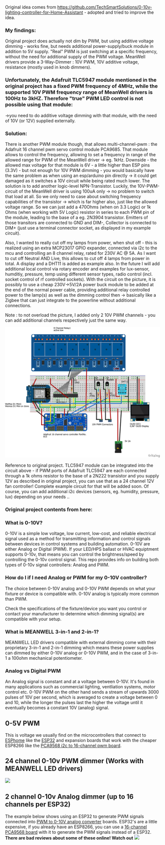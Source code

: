 Original idea comes from https://github.com/TechSmartSolutions/0-10v-lighting-controller-for-Home-Assistant - adopted and tried to improve the idea.
### My findings:
Original project does actually not dim by PWM, but using additive voltage dimming - works fine, but needs additional power-supply/buck module in addition to 5V supply. "Real" PWM is just switching at a specific frequency, without the need for additional supply of the PWM voltage.
MeanWell drivers provide a 3-Way-Dimmer : 10V PWM, 10V additive voltage, resistance (mostly used in knob dimmers).
### Unfortunately, the Adafruit TLC5947 module mentioned in the original project has a fixed PWM frequency of 4MHz, while the supported 10V PWM frequency range of MeanWell drivers is 100Hz to 3kHZ. Therefore "true" PWM LED control is not possible using that module:
->you need to do additive voltage dimming with that module, with the need of 10V (or 12V) supplied externally.

### Solution:
There is another PWM module though, that allows multi-channel-pwm : the Adafruit 16 channel pwm servo control module PCA9685. That module allows to control the frequency, allowing to set a frequency in range of the allowed range for PWM of the MeanWell driver -> eg. 1kHz.
Downside - the allowed max voltage for that module is 6V - a little higher than ESP pins (3.3V) - but not enough for 10V PWM dimming - you would basically have the same problem as when using an esp/arduino pin directly -> it could get damaged as it switches a 10V circuit while being rated much lower.
The solution is to add another logic-level NPN-Transistor. Luckily, the 10V-PWM-circuit of the MeanWell driver is using 100uA only -> no problem to switch that load at all. So we only need to case about switching frequency capabilities of the transistor -> which is far higher also, just like the allowed voltage range.
So we can just add a 470Ohms (when on 3.3 Logic) or 1k Ohms (when working with 5V Logic) resistor in series to each PWM pin of the module, leading to the base of a eg. 2N3904 transistor. Emitters of those transitors are connected to GND and DIM-, Collector is connected to DIM+ (just use a terminal connector socket, as displayed in my example circuit).

Also, I wanted to really cut off my lamps from power, when shut off - this is realized using an extra MCP23017 GPIO expander, connected via i2c to the mcu and controlling an 8 channel relay, rated for 230V AC @ 5A. As I want to cut off Neutral AND Live, this allows to cut off 4 lamps from power in total.
A display and a DHT11 is added as example also. In the future I will add additional local control via rotary encoder and examples for lux-sensor, humditiy, pressure, temp using different sensor types, radio control (incl. socket control of rf controlled sockets).
With the circuit on the picture, it is possibly to use a cheap 230V->5V/2A power buck module to be added at the end of the normal power cable, providing additional relay controlled power to the lamp(s) as well as the dimming control then -> basically like a Zigbee that can just integrate to the powerline without additional connections.

Note : to not overload the picture, I added only 2 10V PWM channels - you can add additional channels respectively just the same way.

<img src="/images/GrowController_Steckplatine.png">

Reference to original project. TLC5947 module can be integrated into the circuit above - if PWM ports of Adafruit TLC5947 are each connected through a 1k ohms resistor to the base of a 2N222 transistor and you supply 12V as described in original project, you can use that as a 24 channel 12V fan controller!
Complete example circuit for that will be added soon. Of course, you can add additional i2c devices (sensors, eg. humidity, pressure, lux) depending on your needs ..

### Original project contents from here:

### What is 0-10V?
0-10V is a simple low voltage, low current, low-cost, and reliable electrical signal used as a method for transmitting information and control signals between devices in control systems and building automation.  0-10V are either Analog or Digital (PWM).  If your LED/HPS ballast or HVAC equiptment supports 0-10v, that means you can control the brightness/speed by controlling the 0-10v control signal.  This repo provides info on building both types of 0-10v signal controllers: Analog and PWM.

### How do I if I need Analog or PWM for my 0-10V controller?
The choice between 0-10V analog and 0-10V PWM depends on what your fixture or device is compatible with.  0-10V analog is typically more common than PWM. 

Check the specifications of the fixture/device you want you control or contact your manufacturer to determine which dimming signal(s) are compatible with your setup.  

### What is MEANWELL 3-in-1 and 2-in-1?
MEANWELL LED drivers compatible with external dimming come with their proprietary 3-in-1 and 2-in-1 dimming which means these power supplies can dimmed by either 0-10V analog or 0-10V PWM, and in the case of 3-in-1 a 100ohm mechanical potentiometer. 

### Analog vs Digital PWM
An Analog signal is constant and at a voltage between 0-10V.  It's found in many applications such as commercial lighting, ventliation systems, motor control etc.  0-10V PWM on the other hand sends a stream of upwards 3000 pulses of 10V per second, which is averaged to create a voltage between 0 and 10, while the longer the pulses last the higher the voltage until it eventually becomes a constant 10V (analog) signal.  

## 0-5V PWM
This is voltage we usually find on the microcontrollers that connect to <a href="https://esphome.io">ESPhome</a> like the <a href="https://www.google.com/search?q=ESP32">ESP32</a> and expansion boards that work with the cheaper ESP8266 like the <a href="https://www.google.com/search?q=PCA9568">PCA9568 i2c to 16-channel pwm board</a>.

## 24 channel 0-10v PWM dimmer (Works with MEANWELL LED drivers)
<img src="/images/24-Channel-TLC5947-based-LED-Driver-dimmer-for-Home-Assistant.png">

## 2 channel 0-10v Analog dimmer (up to 16 channels per ESP32)
The example below shows using an ESP32 to generate PWM signals connected into <a href="https://www.amazon.ca/s?k=PWM+to+0-10V+analog">PWM to 0-10V analog converter</a> boards.   ESP32's are a little expensive, if you already have an ESP8266, you can use a <a href="https://www.google.com/search?q=PCA9568">16-channel PCA9568 board</a>  with it to generate the PWM signals instead of a ESP32.  **There are bad reviews about some of these online! Watch out**
<img src="/images/Converting-5v-PWM-signals-from-ESP32-to-a-0-10v-Analog.png">


     
